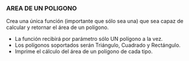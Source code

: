 ### AREA DE UN POLIGONO

Crea una única función (importante que sólo sea una) que sea capaz
de calcular y retornar el área de un polígono.
 - La función recibirá por parámetro sólo UN polígono a la vez.
 - Los polígonos soportados serán Triángulo, Cuadrado y Rectángulo.
 - Imprime el cálculo del área de un polígono de cada tipo.
